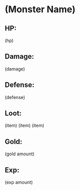 # (Monster Name)

## HP:
(hp)

## Damage:
(damage)

## Defense:
(defense)

## Loot:
(item)
(item)
(item)

## Gold:
(gold amount)

## Exp:
(exp amount)